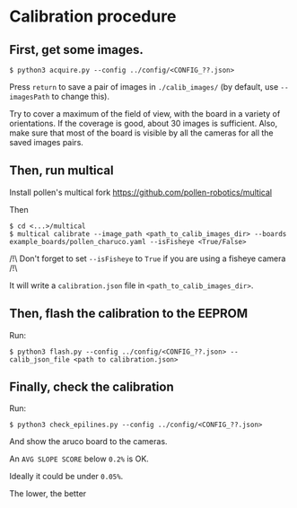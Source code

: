# Calibration procedure

## First, get some images.

```console
$ python3 acquire.py --config ../config/<CONFIG_??.json>
```

Press `return` to save a pair of images in `./calib_images/` (by default, use `--imagesPath` to change this).

Try to cover a maximum of the field of view, with the board in a variety of orientations. If the coverage is good, about 30 images is sufficient.
Also, make sure that most of the board is visible by all the cameras for all the saved images pairs.

## Then, run multical 
Install pollen's multical fork https://github.com/pollen-robotics/multical

Then

```console
$ cd <...>/multical
$ multical calibrate --image_path <path_to_calib_images_dir> --boards example_boards/pollen_charuco.yaml --isFisheye <True/False>
```

/!\ Don't forget to set `--isFisheye` to `True` if you are using a fisheye camera /!\

It will write a `calibration.json` file in `<path_to_calib_images_dir>`.

## Then, flash the calibration to the EEPROM

Run:
```console
$ python3 flash.py --config ../config/<CONFIG_??.json> --calib_json_file <path to calibration.json>
```

## Finally, check the calibration

Run:
```console
$ python3 check_epilines.py --config ../config/<CONFIG_??.json>
```
And show the aruco board to the cameras.

An `AVG SLOPE SCORE` below `0.2%` is OK.

Ideally it could be under `0.05%`.

The lower, the better

